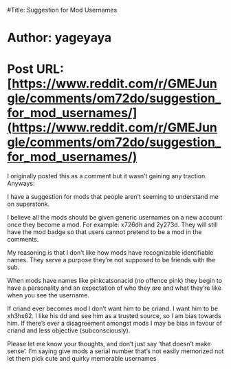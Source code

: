 #Title: Suggestion for Mod Usernames
# Author: yageyaya
# Post URL: [https://www.reddit.com/r/GMEJungle/comments/om72do/suggestion_for_mod_usernames/](https://www.reddit.com/r/GMEJungle/comments/om72do/suggestion_for_mod_usernames/)


I originally posted this as a comment but it wasn’t gaining any traction. Anyways:

I have a suggestion for mods that people aren’t seeming to understand me on superstonk.

I believe all the mods should be given generic usernames on a new account once they become a mod. For example: x726dh and 2y273d. They will still have the mod badge so that users cannot pretend to be a mod in the comments.

My reasoning is that I don’t like how mods have recognizable identifiable names. They serve a purpose they’re not supposed to be friends with the sub.

When mods have names like pinkcatsonacid (no offence pink) they begin to have a personality and an expectation of who they are and what they’re like when you see the username.

If criand ever becomes mod I don’t want him to be criand. I want him to be xh3hs62. I like his dd and see him as a trusted source, so I am bias towards him. If there’s ever a disagreement amongst mods I may be bias in favour of criand and less objective (subconsciously).

Please let me know your thoughts, and don’t just say ‘that doesn’t make sense’. I’m saying give mods a serial number that’s not easily memorized not let them pick cute and quirky memorable usernames